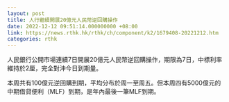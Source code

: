 ```yaml
---
layout: post
title: 人行繼續開展20億元人民幣逆回購操作
date: 2022-12-12 09:51:14.000000000 +08:00
link: https://news.rthk.hk/rthk/ch/component/k2/1679408-20221212.htm
categories: rthk
---
```


人民銀行公開市場連續7日開展20億元人民幣逆回購操作，期限為7日，中標利率維持於2厘，完全對沖今日到期量。

本周共有100億元逆回購到期，平均分布於周一至周五。但本周四有5000億元的中期借貸便利（MLF）到期，是年內最後一筆MLF到期。
